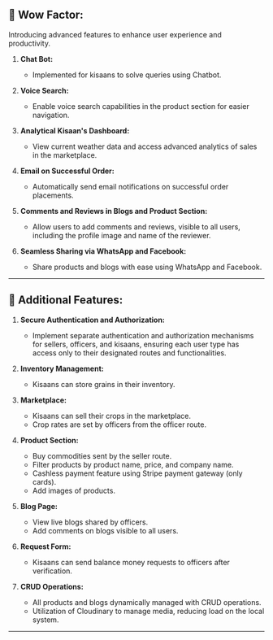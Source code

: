 ## 🌟 Wow Factor:  
Introducing advanced features to enhance user experience and productivity.  

1. **Chat Bot:**  
   - Implemented for kisaans to solve queries using Chatbot.  

2. **Voice Search:**  
   - Enable voice search capabilities in the product section for easier navigation.  

3. **Analytical Kisaan's Dashboard:**  
   - View current weather data and access advanced analytics of sales in the marketplace.  

4. **Email on Successful Order:**  
   - Automatically send email notifications on successful order placements.  

5. **Comments and Reviews in Blogs and Product Section:**  
   - Allow users to add comments and reviews, visible to all users, including the profile image and name of the reviewer.  

6. **Seamless Sharing via WhatsApp and Facebook:**  
   - Share products and blogs with ease using WhatsApp and Facebook.  

---

## 🚀 Additional Features:  

1. **Secure Authentication and Authorization:**  
   - Implement separate authentication and authorization mechanisms for sellers, officers, and kisaans, ensuring each user type has access only to their designated routes and functionalities.  

2. **Inventory Management:**  
   - Kisaans can store grains in their inventory.  

3. **Marketplace:**  
   - Kisaans can sell their crops in the marketplace.  
   - Crop rates are set by officers from the officer route.  

4. **Product Section:**  
   - Buy commodities sent by the seller route.  
   - Filter products by product name, price, and company name.  
   - Cashless payment feature using Stripe payment gateway (only cards).  
   - Add images of products.  

5. **Blog Page:**  
   - View live blogs shared by officers.  
   - Add comments on blogs visible to all users.  

6. **Request Form:**  
   - Kisaans can send balance money requests to officers after verification.  

7. **CRUD Operations:**  
   - All products and blogs dynamically managed with CRUD operations.  
   - Utilization of Cloudinary to manage media, reducing load on the local system.  

---
